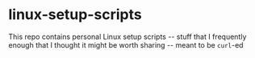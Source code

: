 # linux-setup-scripts


This repo contains personal Linux setup scripts  -- stuff that I frequently enough that I thought it might be worth sharing --  meant to be `curl`-ed 
